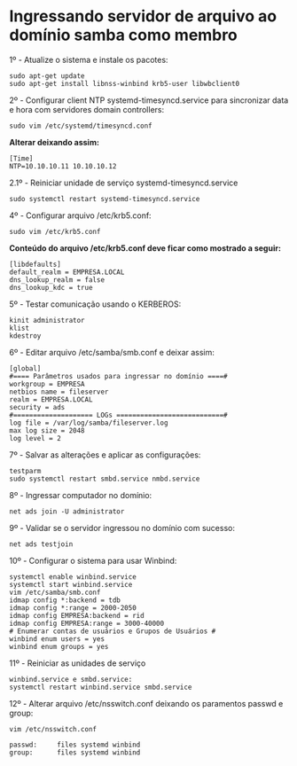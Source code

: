# Ingressando servidor de arquivo ao domínio samba como membro

1º - Atualize o sistema e instale os pacotes:

    sudo apt-get update
    sudo apt-get install libnss-winbind krb5-user libwbclient0

2º - Configurar client NTP systemd-timesyncd.service para sincronizar data e hora com servidores domain controllers:

    sudo vim /etc/systemd/timesyncd.conf

**Alterar deixando assim:**

    [Time]  
    NTP=10.10.10.11 10.10.10.12

2.1º - Reiniciar unidade de serviço systemd-timesyncd.service

    sudo systemctl restart systemd-timesyncd.service

4º - Configurar arquivo /etc/krb5.conf:

    sudo vim /etc/krb5.conf

**Conteúdo do arquivo /etc/krb5.conf deve ficar como mostrado a seguir:**

    [libdefaults]  
    default_realm = EMPRESA.LOCAL  
    dns_lookup_realm = false  
    dns_lookup_kdc = true  

5º - Testar comunicação usando o KERBEROS:

    kinit administrator
    klist
    kdestroy

6º - Editar arquivo /etc/samba/smb.conf e deixar assim:

    [global]
    #==== Parâmetros usados para ingressar no domínio ====#
    workgroup = EMPRESA
    netbios name = fileserver
    realm = EMPRESA.LOCAL
    security = ads  
    #==================== LOGs ===========================#  
    log file = /var/log/samba/fileserver.log  
    max log size = 2048  
    log level = 2  

7º - Salvar as alterações e aplicar as configurações:

    testparm
    sudo systemctl restart smbd.service nmbd.service

8º - Ingressar computador no domínio:

    net ads join -U administrator

9º - Validar se o servidor ingressou no domínio com sucesso:

    net ads testjoin

10º - Configurar o sistema para usar Winbind:

    systemctl enable winbind.service
    systemctl start winbind.service
    vim /etc/samba/smb.conf
    idmap config *:backend = tdb
    idmap config *:range = 2000-2050
    idmap config EMPRESA:backend = rid
    idmap config EMPRESA:range = 3000-40000
    # Enumerar contas de usuários e Grupos de Usuários #
    winbind enum users = yes
    winbind enum groups = yes

11º - Reiniciar as unidades de serviço
 
    winbind.service e smbd.service:
    systemctl restart winbind.service smbd.service

12º - Alterar arquivo /etc/nsswitch.conf deixando os paramentos passwd e group:

    vim /etc/nsswitch.conf

    passwd:     files systemd winbind
    group:      files systemd winbind
